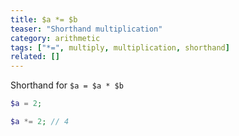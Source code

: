 ```yaml
---
title: $a *= $b
teaser: "Shorthand multiplication"
category: arithmetic
tags: ["*=", multiply, multiplication, shorthand]
related: []
---
```


Shorthand for `$a = $a * $b`

```php
$a = 2;

$a *= 2; // 4
```
